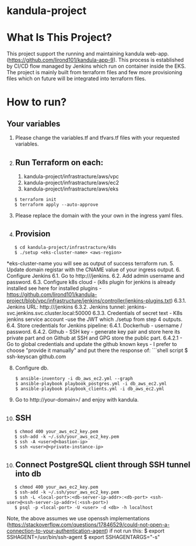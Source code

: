 # kandula-project

# What Is This Project?
This project support the running and maintaining kandula web-app. (https://github.com/lirond101/kandula-app-9).
This process is established by CI/CD flow managed by Jenkins which run on container inside the EKS.
The project is mainly built from terraform files and few more provisioning files which on future will be integrated into terraform files.

# How to run?
## Your variables
1. Please change the variables.tf and tfvars.tf files with your requested variables.
2. ## Run Terraform on each:
   1. kandula-project/infrastracture/aws/vpc
   2. kandula-project/infrastracture/aws/ec2
   3. kandula-project/infrastracture/aws/eks
```shell script
   $ terraform init
   $ terraform apply --auto-approve
   ```

3. Please replace the domain with the your own in the ingress yaml files.
4. ## Provision
```shell script
   $ cd kandula-project/infrastracture/k8s
   $ ./setup <eks-cluster-name> <aws-region> 
   ```
   *eks-cluster-name you will see as output of success terraform run.
5. Update domain registar with the CNAME value of your ingress output.
6. Configure Jenkins
    6.1. Go to http://<your-domain>/jenkins.
    6.2. Add admin username and password.
    6.3. Configure k8s cloud - (k8s plugin for jenkins is already installed see here for installed plugins - https://github.com/lirond101/kandula-project/blob/vpc/infrastructure/jenkins/controller/jenkins-plugins.txt)
        6.3.1. Jenkins URL: http://<your-domain>/jenkins
        6.3.2. Jenkins tunnel: jenkins-svc.jenkins.svc.cluster.local:50000
        6.3.3. Credentials of secret text - K8s jenkins service account -use the JWT which ./setup from step 4 outputs.
    6.4. Store credentials for Jenkins pipeline:
        6.4.1. Dockerhub  - username / password.
        6.4.2. Github - SSH key - generate key pair and store here its private part and on Github at SSH and GPG store the public part.
            6.4.2.1 - Go to global credentials and update the github known keys - I prefer to choose "provide it manually" and put there the response of:
            ```shell script
               $ ssh-keyscan github.com
            
8. Configure db.
   ```shell script
   $ ansible-inventory -i db_aws_ec2.yml --graph
   $ ansible-playbook playbook_postgres.yml -i db_aws_ec2.yml
   $ ansible-playbook playbook_clients.yml -i db_aws_ec2.yml
   ```

9. Go to http://your-domain>/ and enjoy with kandula.
10. ## SSH
```shell script
   $ chmod 400 your_aws_ec2_key.pem
   $ ssh-add -k ~/.ssh/your_aws_ec2_key.pem
   $ ssh -A <user>@<bastion-ip>
   $ ssh <user>@<private-instance-ip>
   ```
10. ## Connect PostgreSQL client through SSH tunnel into db
```shell script
   $ chmod 400 your_aws_ec2_key.pem
   $ ssh-add -k ~/.ssh/your_aws_ec2_key.pem
   $ ssh -L <local-port>:<db-server-ip-addr>:<db-port> <ssh-user>@<ssh-server-ip-addr>(:<ssh-port>)
   $ psql -p <local-port> -U <user> -d <db> -h localhost
   ```
  Note, the above assumes we use openssh implementations (https://stackoverflow.com/questions/17846529/could-not-open-a-connection-to-your-authentication-agent)
  if not run this:
     $ export SSHAGENT=/usr/bin/ssh-agent
     $ export SSHAGENTARGS="-s"